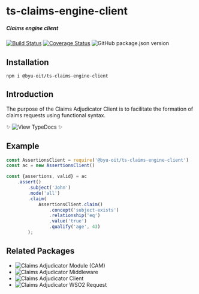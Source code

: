 # ts-claims-engine-client
##### Claims engine client
[![Build Status](https://travis-ci.org/byu-oit/ts-claims-engine-client.svg?branch=master)](https://travis-ci.org/byu-oit/ts-claims-engine-client)
[![Coverage Status](https://coveralls.io/repos/github/byu-oit/ts-claims-engine-client/badge.svg?branch=master)](https://coveralls.io/github/byu-oit/ts-claims-engine-client?branch=master)
![GitHub package.json version](https://img.shields.io/github/package-json/v/byu-oit/ts-claims-engine-client)

## Installation
`npm i @byu-oit/ts-claims-engine-client`

## Introduction
The purpose of the Claims Adjudicator Client is to facilitate the formation of claims requests using functional syntax.

:sparkles: ![View TypeDocs](https://byu-oit.github.io/ts-claims-engine-client/) :sparkles:

## Example
```js
const AssertionsClient = require('@byu-oit/ts-claims-engine-client')
const ac = new AssertionsClient()

const {assertions, valid} = ac
    .assert()
        .subject('John')
        .mode('all')
        .claim(
            AssertionsClient.claim()
                .concept('subject-exists')
                .relationship('eq')
                .value('true')
                .qualify('age', 43)
        );
```

## Related Packages
* ![Claims Adjudicator Module (CAM)](https://github.com/byu-oit/ts-claims-engine)
* ![Claims Adjudicator Middleware](https://github.com/byu-oit/ts-claims-engine-middleware)
* ![Claims Adjudicator Client](https://github.com/byu-oit/ts-claims-engine-client)
* ![Claims Adjudicator WSO2 Request](https://github.com/byu-oit/ts-wso2-claims-request)

